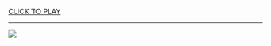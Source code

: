 
<a href="https://premium76.site?title=mexi.my_games_unblocked&ref=13M">CLICK TO PLAY</a></h3>
<hr>

<a href="https://premium76.site?title=mexi.my_games_unblocked&ref=13M"><img src="https://clearcache.store/games.png"></a>


